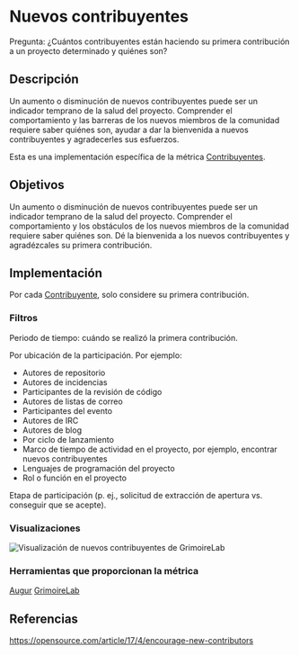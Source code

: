 # Nuevos contribuyentes

Pregunta: ¿Cuántos contribuyentes están haciendo su primera contribución a un proyecto determinado y quiénes son?

## Descripción
Un aumento o disminución de nuevos contribuyentes puede ser un indicador temprano de la salud del proyecto. Comprender el comportamiento y las barreras de los nuevos miembros de la comunidad requiere saber quiénes son, ayudar a dar la bienvenida a nuevos contribuyentes y agradecerles sus esfuerzos.

Esta es una implementación específica de la métrica [Contribuyentes](https://chaoss.community/metric-contributors/).


## Objetivos
Un aumento o disminución de nuevos contribuyentes puede ser un indicador temprano de la salud del proyecto. Comprender el comportamiento y los obstáculos de los nuevos miembros de la comunidad requiere saber quiénes son. Dé la bienvenida a los nuevos contribuyentes y agradézcales su primera contribución.


## Implementación
Por cada [Contribuyente](https://chaoss.community/metric-contributors/), solo considere su primera contribución.


### Filtros
Periodo de tiempo: cuándo se realizó la primera contribución.

Por ubicación de la participación. Por ejemplo:
* Autores de repositorio
* Autores de incidencias
* Participantes de la revisión de código
* Autores de listas de correo
* Participantes del evento
* Autores de IRC
* Autores de blog
* Por ciclo de lanzamiento
* Marco de tiempo de actividad en el proyecto, por ejemplo, encontrar nuevos contribuyentes
* Lenguajes de programación del proyecto
* Rol o función en el proyecto

Etapa de participación (p. ej., solicitud de extracción de apertura vs. conseguir que se acepte).


### Visualizaciones

![Visualización de nuevos contribuyentes de GrimoireLab](images/new_contributors.png)

### Herramientas que proporcionan la métrica
[Augur](http://augur.osshealth.io/api_docs/#api-Evolution-New_Contributors_Repo_) [GrimoireLab](https://chaoss.github.io/grimoirelab-sigils/panels/git-demographics/)


## Referencias
https://opensource.com/article/17/4/encourage-new-contributors
